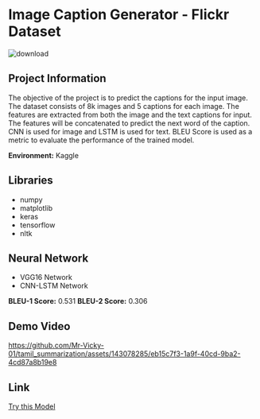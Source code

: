 # Image Caption Generator - Flickr Dataset

![download](https://github.com/Mr-Vicky-01/Image_Captioning_AI/assets/143078285/c32b35ed-1d11-40a7-baab-04f79ad2114d)

## Project Information

The objective of the project is to predict the captions for the input image. The dataset consists of 8k images and 5 captions for each image. The features are extracted from both the image and the text captions for input. The features will be concatenated to predict the next word of the caption. CNN is used for image and LSTM is used for text. BLEU Score is used as a metric to evaluate the performance of the trained model.

**Environment:** Kaggle

## Libraries

- numpy
- matplotlib
- keras
- tensorflow
- nltk

## Neural Network

- VGG16 Network
- CNN-LSTM Network
  
**BLEU-1 Score:** 0.531
**BLEU-2 Score:** 0.306

## Demo Video
https://github.com/Mr-Vicky-01/tamil_summarization/assets/143078285/eb15c7f3-1a9f-40cd-9ba2-4cd87a8b19e8

## Link
[Try this Model](https://huggingface.co/spaces/Mr-Vicky-01/ImageCaptioner)
